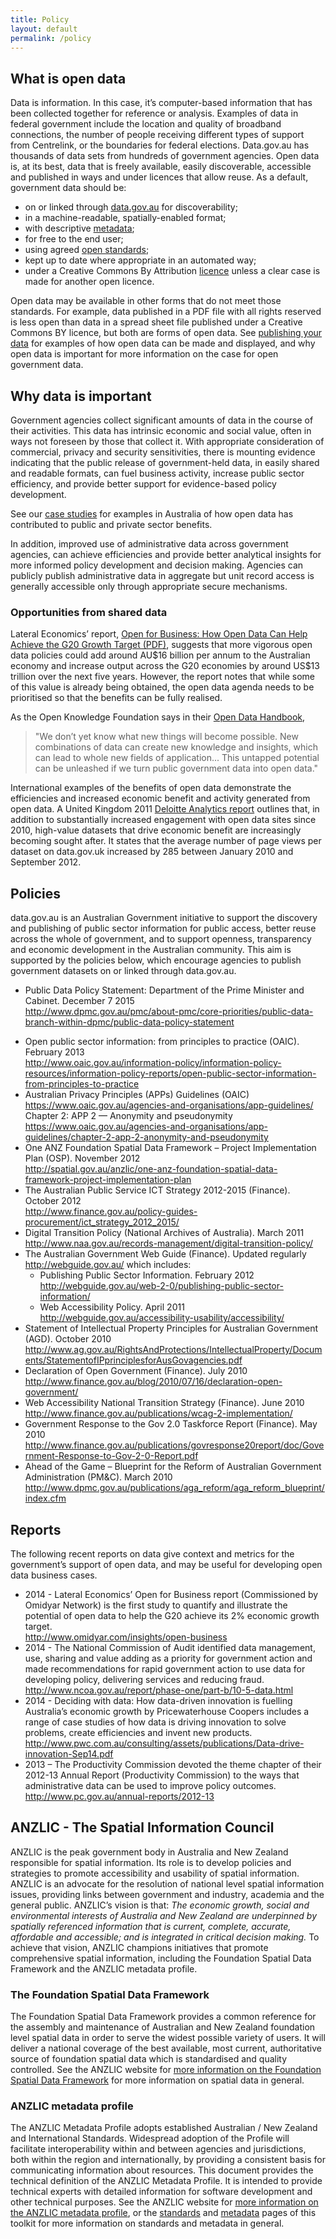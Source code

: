 ```yaml
---
title: Policy
layout: default
permalink: /policy
---
```


<h2>What is open data</h2>
<p>Data is information. In this case, it’s computer-based information that has been collected together for reference or analysis. Examples of data in federal government include the location and quality of broadband connections, the number of people receiving different types of support from Centrelink, or the boundaries for federal elections. Data.gov.au has thousands of data sets from hundreds of government agencies.
Open data is, at its best, data that is freely available, easily discoverable, accessible and published in ways and under licences that allow reuse.
As a default, government data should be:
</p>
<ul><li>on or linked through <a href="https://data.gov.au">data.gov.au</a> for discoverability;</li>
<li>in a machine-readable, spatially-enabled format;</li>
<li>with descriptive <a href="/publishing-your-data#intro_to_metadata" title="Publishing your data">metadata</a>;</li>
<li>for free to the end user;</li>
<li>using agreed <a href="/publishing-your-data#standards" title="Publishing your data">open standards</a>;</li>
<li>kept up to date where appropriate in an automated way;</li>
<li>under a Creative Commons By Attribution <a href="/publishing-your-data#licensing_your_data" title="Publishing your data">licence</a> unless a clear case is made for another open licence.</li></ul>
<p>Open data may be available in other forms that do not meet those standards. For example, data published in a PDF file with all rights reserved is less open than data in a spread sheet file published under a Creative Commons BY licence, but both are forms of open data. See <a href="/publishing-your-data" title="Publishing your data">publishing your data</a> for examples of how open data can be made and displayed, and why open data is important for more information on the case for open government data.
</p>
<h2>Why data is important</h2>
<p>Government agencies collect significant amounts of data in the course of their activities. This data has intrinsic economic and social value, often in ways not foreseen by those that collect it. With appropriate consideration of commercial, privacy and security sensitivities, there is mounting evidence indicating that the public release of government-held data, in easily shared and readable formats, can fuel business activity, increase public sector efficiency, and provide better support for evidence-based policy development.
</p><p>See our <a href="/planning#case_studies" title="Planning">case studies</a>  for examples in Australia of how open data has contributed to public and private sector benefits.
</p><p>In addition, improved use of administrative data across government agencies, can achieve efficiencies and provide better analytical insights for more informed policy development and decision making. Agencies can publicly publish administrative data in aggregate but unit record access is generally accessible only through appropriate secure mechanisms.
</p>
<h3>Opportunities from shared data</h3>
<p>Lateral Economics’ report, <a href="http://www.omidyar.com/sites/default/files/file_archive/insights/ON%20Report_061114_FNL.pdf">Open for Business: How Open Data Can Help Achieve the G20 Growth Target (PDF)</a>, suggests that more vigorous open data policies could add around AU$16 billion per annum to the Australian economy and increase output across the G20 economies by around US$13 trillion over the next five years. However, the report notes that while some of this value is already being obtained, the open data agenda needs to be prioritised so that the benefits can be fully realised.
</p><p>As the Open Knowledge Foundation says in their <a href="http://opendatahandbook.org/en/why-open-data/">Open Data Handbook</a>, 
</p>
<blockquote><p>"We don’t yet know what new things will become possible. New combinations of data can create new knowledge and insights, which can lead to whole new fields of application... This untapped potential can be unleashed if we turn public government data into open data."</p></blockquote>
<p>International examples of the benefits of open data demonstrate the efficiencies and increased economic benefit and activity generated from open data. A United Kingdom 2011 <a href="http://www2.deloitte.com/uk/en/pages/deloitte-analytics/articles/stimulating-demand-for-open-data-in-the-uk.html">Deloitte Analytics report</a> outlines that, in addition to substantially increased engagement with open data sites since 2010, high-value datasets that drive economic benefit are increasingly becoming sought after. It states that the average number of page views per dataset on data.gov.uk increased by 285 between January 2010 and September 2012.
</p>
<h2>Policies</h2>
<p>data.gov.au is an Australian Government initiative to support the discovery and publishing of public sector information for public access, better reuse across the whole of government, and to support openness, transparency and economic development in the Australian community. This aim is supported by the policies below, which encourage agencies to publish government datasets on or linked through data.gov.au. 
</p>
<ul><li>Public Data Policy Statement: Department of the Prime Minister and Cabinet. December 7 2015<br><a href="http://www.dpmc.gov.au/pmc/about-pmc/core-priorities/public-data-branch-within-dpmc/public-data-policy-statement">http://www.dpmc.gov.au/pmc/about-pmc/core-priorities/public-data-branch-within-dpmc/public-data-policy-statement</a></li></ul>
<ul><li>Open public sector information: from principles to practice (OAIC). February 2013<br><a href="http://www.oaic.gov.au/information-policy/information-policy-resources/information-policy-reports/open-public-sector-information-from-principles-to-practice">http://www.oaic.gov.au/information-policy/information-policy-resources/information-policy-reports/open-public-sector-information-from-principles-to-practice</a></li>
<li>Australian Privacy Principles (APPs) Guidelines (OAIC)<br><a href="https://www.oaic.gov.au/agencies-and-organisations/app-guidelines/">https://www.oaic.gov.au/agencies-and-organisations/app-guidelines/</a><br>Chapter 2: APP 2 — Anonymity and pseudonymity<br><a href="https://www.oaic.gov.au/agencies-and-organisations/app-guidelines/chapter-2-app-2-anonymity-and-pseudonymity">https://www.oaic.gov.au/agencies-and-organisations/app-guidelines/chapter-2-app-2-anonymity-and-pseudonymity</a></li>
<li>One ANZ Foundation Spatial Data Framework – Project Implementation Plan (OSP). November 2012<br><a href="http://spatial.gov.au/anzlic/one-anz-foundation-spatial-data-framework-project-implementation-plan">http://spatial.gov.au/anzlic/one-anz-foundation-spatial-data-framework-project-implementation-plan</a></li>
<li>The Australian Public Service ICT Strategy 2012-2015 (Finance). October 2012<br><a href="http://www.finance.gov.au/policy-guides-procurement/ict_strategy_2012_2015/">http://www.finance.gov.au/policy-guides-procurement/ict_strategy_2012_2015/</a></li>
<li>Digital Transition Policy (National Archives of Australia). March 2011<br><a href="http://www.naa.gov.au/records-management/digital-transition-policy/">http://www.naa.gov.au/records-management/digital-transition-policy/</a></li>
<li>The Australian Government Web Guide (Finance). Updated regularly<br><a href="http://webguide.gov.au/">http://webguide.gov.au/</a> which includes:
<ul><li>Publishing Public Sector Information. February 2012<br><a href="http://webguide.gov.au/web-2-0/publishing-public-sector-information/">http://webguide.gov.au/web-2-0/publishing-public-sector-information/</a></li>
<li>Web Accessibility Policy. April 2011<br><a href="http://webguide.gov.au/accessibility-usability/accessibility/">http://webguide.gov.au/accessibility-usability/accessibility/</a></li></ul></li>
<li>Statement of Intellectual Property Principles for Australian Government (AGD). October 2010<br><a href="http://www.ag.gov.au/RightsAndProtections/IntellectualProperty/Documents/StatementofIPprinciplesforAusGovagencies.pdf">http://www.ag.gov.au/RightsAndProtections/IntellectualProperty/Documents/StatementofIPprinciplesforAusGovagencies.pdf</a></li>
<li>Declaration of Open Government (Finance). July 2010<br><a href="http://www.finance.gov.au/blog/2010/07/16/declaration-open-government/">http://www.finance.gov.au/blog/2010/07/16/declaration-open-government/</a></li>
<li>Web Accessibility National Transition Strategy (Finance). June 2010<br><a href="http://www.finance.gov.au/publications/wcag-2-implementation/">http://www.finance.gov.au/publications/wcag-2-implementation/</a></li>
<li>Government Response to the Gov 2.0 Taskforce Report (Finance). May 2010<br><a href="http://www.finance.gov.au/publications/govresponse20report/doc/Government-Response-to-Gov-2-0-Report.pdf">http://www.finance.gov.au/publications/govresponse20report/doc/Government-Response-to-Gov-2-0-Report.pdf</a></li>
<li>Ahead of the Game – Blueprint for the Reform of Australian Government Administration (PM&amp;C). March 2010<br><a href="http://www.dpmc.gov.au/publications/aga_reform/aga_reform_blueprint/index.cfm">http://www.dpmc.gov.au/publications/aga_reform/aga_reform_blueprint/index.cfm</a></li></ul>
<h2>Reports</h2>
<p>The following recent reports on data give context and metrics for the government’s support of open data, and may be useful for developing open data business cases.
</p>
<ul><li>2014 - Lateral Economics’ Open for Business report (Commissioned by Omidyar Network) is the first study to quantify and illustrate the potential of open data to help the G20 achieve its 2% economic growth target.<br><a href="http://www.omidyar.com/insights/open-business">http://www.omidyar.com/insights/open-business</a></li>
<li>2014 - The National Commission of Audit identified data management, use, sharing and value adding as a priority for government action and made recommendations for rapid government action to use data for developing policy, delivering services and reducing fraud. <br><a href="http://www.ncoa.gov.au/report/phase-one/part-b/10-5-data.html">http://www.ncoa.gov.au/report/phase-one/part-b/10-5-data.html</a></li>
<li>2014 - Deciding with data: How data-driven innovation is fuelling Australia’s economic growth by Pricewaterhouse Coopers includes a range of case studies of how data is driving innovation to solve problems, create efficiencies and invent new products. <br><a href="http://www.pwc.com.au/consulting/assets/publications/Data-drive-innovation-Sep14.pdf">http://www.pwc.com.au/consulting/assets/publications/Data-drive-innovation-Sep14.pdf</a></li>
<li>2013 – The Productivity Commission devoted the theme chapter of their 2012-13 Annual Report (Productivity Commission) to the ways that administrative data can be used to improve policy outcomes. <br><a href="http://www.pc.gov.au/annual-reports/2012-13">http://www.pc.gov.au/annual-reports/2012-13</a></li></ul>
<h2>ANZLIC - The Spatial Information Council</h2>
<p>ANZLIC is the peak government body in Australia and New Zealand responsible for spatial information. Its role is to develop policies and strategies to promote accessibility and usability of spatial information. ANZLIC is an advocate for the resolution of national level spatial information issues, providing links between government and industry, academia and the general public.
ANZLIC’s vision is that:
<i>The economic growth, social and environmental interests of Australia and New Zealand are underpinned by spatially referenced information that is current, complete, accurate, affordable and accessible; and is integrated in critical decision making.</i>
To achieve that vision, ANZLIC champions initiatives that promote comprehensive spatial information, including the Foundation Spatial Data Framework and the ANZLIC metadata profile.
</p>
<h3>The Foundation Spatial Data Framework</h3>
<p>The Foundation Spatial Data Framework provides a common reference for the assembly and maintenance of Australian and New Zealand foundation level spatial data in order to serve the widest possible variety of users. It will deliver a national coverage of the best available, most current, authoritative source of foundation spatial data which is standardised and quality controlled. 
See the ANZLIC website for <a href="http://www.anzlic.gov.au/foundation_spatial_data_framework">more information on the Foundation Spatial Data Framework</a> for more information on spatial data in general.
</p>
<h3>ANZLIC metadata profile</h3>
<p>The ANZLIC Metadata Profile adopts established Australian / New Zealand and International Standards. Widespread adoption of the Profile will facilitate interoperability within and between agencies and jurisdictions, both within the region and internationally, by providing a consistent basis for communicating information about resources.
This document provides the technical definition of the ANZLIC Metadata Profile. It is intended to provide technical experts with detailed information for software development and other technical purposes.
See the ANZLIC website for <a href="http://www.anzlic.gov.au/resources/anzlic_metadata_profile">more information on the ANZLIC metadata profile</a>, or the <a href="/publishing-your-data#standards" title="Publishing your data">standards</a> and <a href="/publishing-your-data#intro_to_metadata" title="Publishing your data">metadata</a> pages of this toolkit for more information on standards and metadata in general.
</p>
